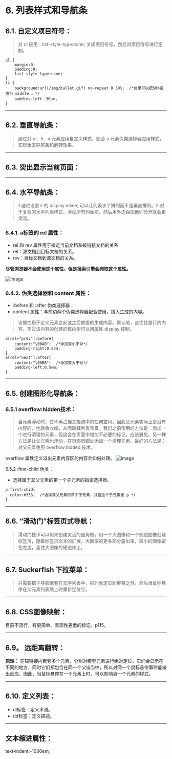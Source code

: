 # 6. 列表样式和导航条

## 6.1. 自定义项目符号：
> 对 ul 应用：list-style-type:none; 关闭项目符号，然后对项目符号进行定制。
```
ul {
    margin:0;
    padding:0;
    list-style-type:none;
}
li {
    background:url(/img/bullet.gif) no-repeat 0 50%;  /*这里可以把50%设置为 middle 。*/
    padding-left：30px；
}
```

---
## 6.2. 垂直导航条： 
> 通过对 ul、li、a 元素应用自定义样式，配合 a 元素伪类选择器应用样式，实现垂直导航条和翻转效果。

---
## 6.3. 突出显示当前页面：
---
## 6.4. 水平导航条：
> 1.通过设置 li 的 display:inline; 可以让列表水平排列而不是垂直排列。2.对于复杂的水平列表样式，浮动所有列表项，然后用外边距把他们分开就会更灵活。
### 6.4.1. a标签的 rel 属性：
- rel 和 rev 属性用于指定当前文档和被链接文档的关系
- rel：源文档到目标文档的关系。
- rev：目标文档到源文档的关系。

**尽管浏览器不会使用这个属性，但是搜索引擎会爬取这个属性。**

![image](http://ov2fk80d5.bkt.clouddn.com/rel%E5%B1%9E%E6%80%A7%E5%80%BC.png)

### 6.4.2. 伪类选择器和 content 属性：
- :before 和 :after 伪类选择器：
- content 属性：与前边两个伪类选择器配合使用，插入生成的内容。
> 该属性用于定义元素之前或之后放置的生成内容。默认地，这往往是行内内容，不过该内容的创建的框内型可以用属性 display 控制。
```
a[rel="prev"]:before{
    content:"\00AB";  /*添加双小于号*/
    padding-right:0.5em;
}
a[rel="next"]:after{
    content:"\00BB";  /*添加双大于号*/
    padding-left:0.5em;
}
```

---
## 6.5. 创建图形化导航条：
### 6.5.1 overflow:hidden技术：
> 当元素浮动时，它不再占据文档流中的任何空间，因此父元素实际上是没有内容的，他就会收缩，从而隐藏列表背景。我们之前使用的方法是：添加一个进行清理的元素，但这会在页面中增加不必要的标记，应该避免。另一种方法是让父元素也浮动，在页面页脚处添加一个清理元素。最好的方法是：对父元素使用 overflow:hidded 技术。

overflow 属性定义溢出元素内容区的内容会如何处理。
![image](http://ov2fk80d5.bkt.clouddn.com/overflow%E5%B1%9E%E6%80%A7%E5%80%BC.png)

6.5.2 :first-child 伪类：
- 选择属于其父元素的第一个子元素的指定选择器。
```
p:first-chid{
  color:#333;  /*选择其父元素的首个子元素，并且这个子元素是 p */
}
```

---
## 6.6. “滑动门”标签页式导航：
> 滑动门技术可以用来创建灵活的圆角框，用一个大图像和一个侧边图像创建标签页，随着标签页文本的扩展，大图像的更多部分露出来，较小的图像留在左边，盖住大图像的硬边缘上。

---
## 6.7. Suckerfish 下拉菜单：
> 只需要把子导航嵌套在无序列表中，把列表定位到屏幕之外，然后当鼠标悬停在父元素列表项上时重新定位它。

---
## 6.8. CSS图像映射：
目前不流行，有更简单、表现性更低的标记。p115。

---
## 6.9。 远距离翻转：
**原理：** 在锚链接内嵌套多个元素，分别对嵌套元素进行绝对定位，它们会显示在不同的地方，同时它们都包含在同一个父锚当中，所以对同一个鼠标悬停事件能做出反应。因此，当鼠标悬停在一个元素上时，可以影响另一个元素的样式。

---
## 6.10. 定义列表：
- dl标签：定义术语。
- dd标签：定义描述。
---
## 文本缩进属性：
text-indent:-1000em;
